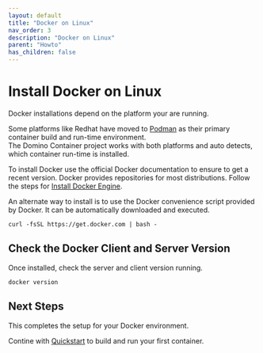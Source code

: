 ```yaml
---
layout: default
title: "Docker on Linux"
nav_order: 3
description: "Docker on Linux"
parent: "Howto"
has_children: false
---
```


# Install Docker on Linux

Docker installations depend on the platform your are running.

Some platforms like Redhat have moved to [Podman](https://podman.io/) as their primary container build and run-time environment.  
The Domino Container project works with both platforms and auto detects, which container run-time is installed.

To install Docker use the official Docker documentation to ensure to get a recent version.
Docker provides repositories for most distributions.
Follow the steps for [Install Docker Engine](https://docs.docker.com/engine/install/).

An alternate way to install is to use the Docker convenience script provided by Docker.
It can be automatically downloaded and executed.


```
curl -fsSL https://get.docker.com | bash -
```

## Check the Docker Client and Server Version

Once installed, check the server and client version running.

```
docker version
```

## Next Steps

This completes the setup for your Docker environment.

Contine with [Quickstart](quickstart.md) to build and run your first container.
